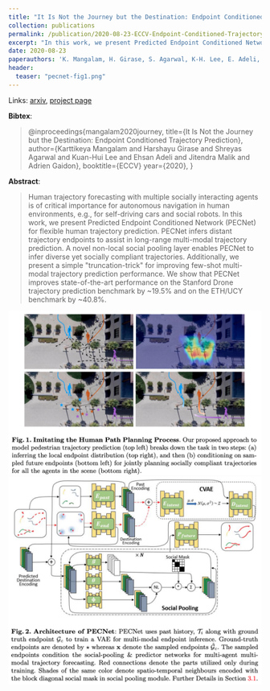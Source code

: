 ```yaml
---
title: "It Is Not the Journey but the Destination: Endpoint Conditioned Trajectory Prediction, ECCV 2020 (oral, top 2%)"
collection: publications
permalink: /publication/2020-08-23-ECCV-Endpoint-Conditioned-Trajectory-Prediction
excerpt: "In this work, we present Predicted Endpoint Conditioned Network (PECNet) for flexible human trajectory prediction. PECNet infers distant trajectory endpoints to assist in long-range multi-modal trajectory prediction."
date: 2020-08-23
paperauthors: 'K. Mangalam, H. Girase, S. Agarwal, K-H. Lee, E. Adeli, J. Malik, A. Gaidon'
header:
  teaser: "pecnet-fig1.png"
---
```


Links: [arxiv](https://arxiv.org/abs/2004.02025), [project page](https://karttikeya.github.io/publication/htf/)

**Bibtex**:

> @inproceedings{mangalam2020journey,
>     title={It Is Not the Journey but the Destination: Endpoint Conditioned Trajectory Prediction},
>     author={Karttikeya Mangalam and Harshayu Girase and Shreyas Agarwal and Kuan-Hui Lee and Ehsan Adeli and Jitendra Malik and Adrien Gaidon},
>     booktitle={ECCV}
>     year={2020},
> }

**Abstract**:

> Human trajectory forecasting with multiple socially interacting agents is of critical importance for autonomous navigation in human environments, e.g., for self-driving cars and social robots. In this work, we present Predicted Endpoint Conditioned Network (PECNet) for flexible human trajectory prediction. PECNet infers distant trajectory endpoints to assist in long-range multi-modal trajectory prediction. A novel non-local social pooling layer enables PECNet to infer diverse yet socially compliant trajectories. Additionally, we present a simple "truncation-trick" for improving few-shot multi-modal trajectory prediction performance. We show that PECNet improves state-of-the-art performance on the Stanford Drone trajectory prediction benchmark by ~19.5% and on the ETH/UCY benchmark by ~40.8%.

![PECNet Figure 1](/images/pecnet-fig1.png)
![PECNet Figure 2](/images/pecnet-fig2.png)
